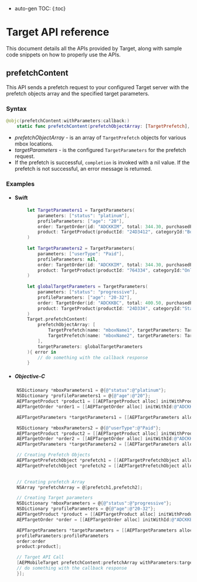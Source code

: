 * auto-gen TOC:
{:toc}

# Target API reference
This document details all the APIs provided by Target, along with sample code snippets on how to properly use the APIs.

## prefetchContent
This API sends a prefetch request to your configured Target server with the prefetch objects array and the specified target parameters. 

### Syntax 
```swift
@objc(prefetchContent:withParameters:callback:)
    static func prefetchContent(prefetchObjectArray: [TargetPrefetch], targetParameters: TargetParameters?, completion: ((Error?) -> Void)?)
```

- *prefetchObjectArray* - is an array of `TargetPrefetch` objects for various mbox locations.
- *targetParameters* - is the configured `TargetParameters` for the prefetch request.
- If the prefetch is successful, `completion` is invoked with a nil value. If the prefetch is not successful, an error message is returned.

### Examples 

- #### Swift

```swift
        let TargetParameters1 = TargetParameters(
            parameters: ["status": "platinum"],
            profileParameters: ["age": "20"],
            order: TargetOrder(id: "ADCKKIM", total: 344.30, purchasedProductIds: ["34", "125"]),
            product: TargetProduct(productId: "24D3412", categoryId:"Books")
        )
            
        let TargetParameters2 = TargetParameters(
            parameters: ["userType": "Paid"],
            profileParameters: nil,
            order: TargetOrder(id: "ADCKKIM", total: 344.30, purchasedProductIds: ["id1", "id2"]),
            product: TargetProduct(productId: "764334", categoryId:"Online")
        )
        
        let globalTargetParameters = TargetParameters(
            parameters: ["status": "progressive"],
            profileParameters: ["age": "20-32"],
            order: TargetOrder(id: "ADCKKBC", total: 400.50, purchasedProductIds: ["34", "125"]),
            product: TargetProduct(productId: "24D334", categoryId:"Stationary")
        )
        Target.prefetchContent(
            prefetchObjectArray: [
                TargetPrefetch(name: "mboxName1", targetParameters: TargetParameters1),
                TargetPrefetch(name: "mboxName2", targetParameters: TargetParameters2),
            ],
            targetParameters: globalTargetParameters
        ){ error in
            // do something with the callback response
        }
```

- ##### Objective-C

```objectivec
    NSDictionary *mboxParameters1 = @{@"status":@"platinum"};
    NSDictionary *profileParameters1 = @{@"age":@"20"};
    AEPTargetProduct *product1 = [[AEPTargetProduct alloc] initWithProductId:@"24D3412" categoryId:@"Books"];
    AEPTargetOrder *order1 = [[AEPTargetOrder alloc] initWithId:@"ADCKKIM" total:[@(344.30) doubleValue] purchasedProductIds:@[@"34", @"125"]];

    AEPTargetParameters *targetParameters1 = [[AEPTargetParameters alloc] initWithParameters:mboxParameters1 profileParameters:profileParameters1 order:order1 product:product1 ];

    NSDictionary *mboxParameters2 = @{@"userType":@"Paid"};
    AEPTargetProduct *product2 = [[AEPTargetProduct alloc] initWithProductId:@"764334" categoryId:@"Online"];
    AEPTargetOrder *order2 = [[AEPTargetOrder alloc] initWithId:@"ADCKKIM" total:[@(344.30) doubleValue] purchasedProductIds:@[@"id1",@"id2"]];
    AEPTargetParameters *targetParameters2 = [[AEPTargetParameters alloc] initWithParameters:mboxParameters2 profileParameters:nil order:order2 product:product2 ];

    // Creating Prefetch Objects
    AEPTargetPrefetchObject *prefetch1 = [[AEPTargetPrefetchObject alloc] initWithName: @"logo" targetParameters:targetParameters1];
    AEPTargetPrefetchObject *prefetch2 = [[AEPTargetPrefetchObject alloc] initWithName: @"buttonColor" targetParameters:targetParameters2];
    

    // Creating prefetch Array
    NSArray *prefetchArray = @[prefetch1,prefetch2];

    // Creating Target parameters
    NSDictionary *mboxParameters = @{@"status":@"progressive"};
    NSDictionary *profileParameters = @{@"age":@"20-32"};
    AEPTargetProduct *product = [[AEPTargetProduct alloc] initWithProductId:@"24D334" categoryId:@"Stationary"];
    AEPTargetOrder *order = [[AEPTargetOrder alloc] initWithId:@"ADCKKBC" total:[@(400.50) doubleValue] purchasedProductIds:@[@"34", @"125"]];

    AEPTargetParameters *targetParameters = [[AEPTargetParameters alloc] initWithParameters:mboxParameters
    profileParameters:profileParameters
    order:order
    product:product];

    // Target API Call
    [AEPMobileTarget prefetchContent:prefetchArray withParameters:targetParameters callback:^(NSError * _Nullable error){
    // do something with the callback response
    }];
```
